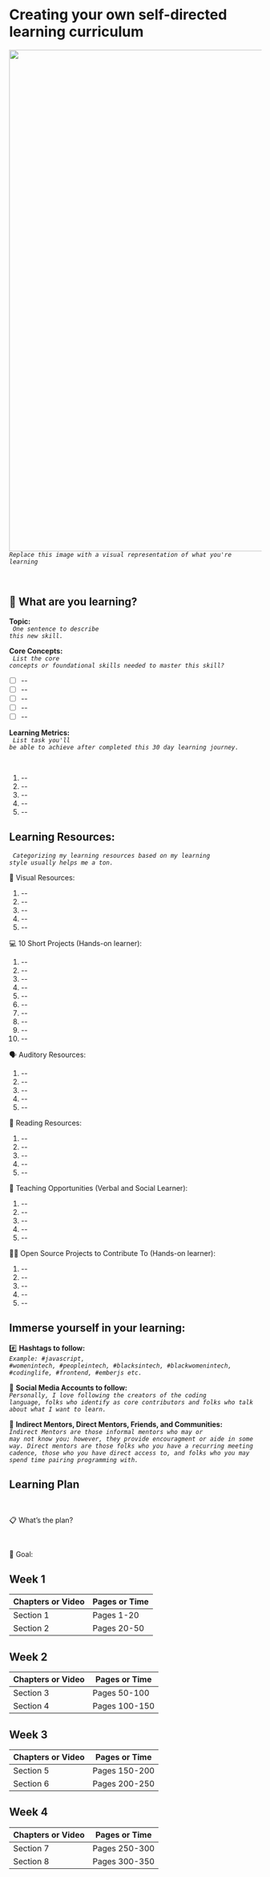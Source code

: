 # Creating your own self-directed learning curriculum


<img src="https://user-images.githubusercontent.com/7072856/112834525-18149c80-9066-11eb-8451-e224d1bbc5f4.png" width=1000 />
<code><i>Replace this image with a visual representation of what you're learning</i></code>


<p>&nbsp;</p>

## 🤔 What are you learning?

**Topic:**
<br />
<code><i> One sentence to describe this new skill. </i></code>

**Core Concepts:**
<br />
<code><i> List the core concepts or foundational skills needed to master this skill? </i></code>

- [ ] --
- [ ] --
- [ ] --
- [ ] --
- [ ] --

**Learning Metrics:**
<br />
<code><i> List task you'll be able to achieve after completed this 30 day learning journey.  </i></code>
<p>&nbsp;</p>

1. --
2. --
3. --
4. --
5. --



## Learning Resources:
<code><i> Categorizing my learning resources based on my learning style usually helps me a ton. </i></code>



👀 Visual Resources:


1. --
2. --
3. --
4. --
5. --

💻 10 Short Projects (Hands-on learner):


1. --
2. --
3. --
4. --
5. --
6. --
7. --
8. --
9. --
10. --



🗣 Auditory Resources: 


1. --
2. --
3. --
4. --
5. --



📖 Reading Resources:


1. --
2. --
3. --
4. --
5. --



📝 Teaching Opportunities (Verbal and Social Learner):


1. --
2. --
3. --
4. --
5. --


👋🏾 Open Source Projects to Contribute To (Hands-on learner):


1. --
2. --
3. --
4. --
5. --


## Immerse yourself in your learning:

#️⃣ <b>Hashtags to follow:</b>
<br />
<code><i>Example: #javascript, #womenintech, #peopleintech, #blacksintech, #blackwomenintech, #codinglife, #frontend, #emberjs etc.</i></code>

👤 <b>Social Media Accounts to follow:</b>
<br />
<code><i>Personally, I love following the creators of the coding language, folks who identify as core contributors and folks who talk about what I want to learn.</i></code>

👥 <b>Indirect Mentors, Direct Mentors, Friends, and Communities:</b>
<br />
<code><i>Indirect Mentors are those informal mentors who may or may not know you; however, they provide encouragment or aide in some way. Direct mentors are those folks who you have a recurring meeting cadence, those who you have direct access to, and folks who you may spend time pairing programming with.</i></code>


## Learning Plan
<p>&nbsp;</p>
📋 What’s the plan? 

<p>&nbsp;</p>
🎯 Goal:



Week 1
---

| Chapters or Video  | Pages or Time  |
|--------------------|----------------|
|      Section 1     |   Pages 1-20   |
|      Section 2     |   Pages 20-50  |


Week 2
----------

| Chapters or Video  | Pages or Time  |
|--------------------|----------------|
|      Section 3     |  Pages 50-100  |
|      Section 4     |  Pages 100-150 |

Week 3
----------
| Chapters or Video  | Pages or Time  |
|--------------------|----------------|
|      Section 5     |  Pages 150-200 |
|      Section 6     |  Pages 200-250 |

Week 4
----------
| Chapters or Video  | Pages or Time  |
|--------------------|----------------|
|      Section 7     |  Pages 250-300 |
|      Section 8     |  Pages 300-350 |


